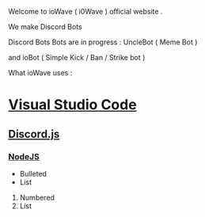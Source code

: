 Welcome to ioWave ( i0Wave ) official website .
<p>  We make Discord Bots  <p>
<p> Discord Bots Bots are in progress : UncleBot ( Meme Bot ) <p> 
<p> and ioBot ( Simple Kick / Ban / Strike bot ) <p>

What ioWave uses : 
# [Visual Studio Code](https://code.visualstudio.com/)
## [Discord.js](https://discord.js.org/#/)
### [NodeJS](https://nodejs.org/en/)

- Bulleted
- List

1. Numbered
2. List


